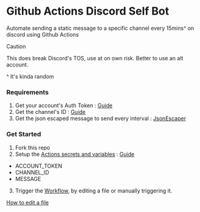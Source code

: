 # Github Actions Discord Self Bot
Automate sending a static message to a specific channel every 15mins^ on discord using Github Actions

> [!CAUTION]
> This does break Discord's TOS, use at on own risk. Better to use an alt account.

^ It's kinda random

### Requirements
1. Get your account's Auth Token : [Guide](https://gist.github.com/oyepriyansh/1be45b722181ec634664410cde244708) 
2. Get the channel's ID : [Guide](https://support.discord.com/hc/en-us/articles/206346498-Where-can-I-find-my-User-Server-Message-ID)
3. Get the json escaped message to send every interval : [JsonEscaper](https://www.freeformatter.com/json-escape.html)

### Get Started
1. Fork this repo
2. Setup the [Actions secrets and variables](./../../settings/secrets/actions) : 
[Guide](https://docs.github.com/en/actions/security-guides/using-secrets-in-github-actions#creating-secrets-for-a-repository)
  - ACCOUNT_TOKEN
  - CHANNEL_ID
  - MESSAGE

3. Trigger the [Workflow](./../../actions/workflows/test.yml), by editing a file or manually triggering it.

[How to edit a file](https://stackoverflow.com/questions/72175416/how-can-i-edit-the-read-me-file-on-github)
